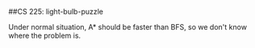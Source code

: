 ##CS 225: light-bulb-puzzle

Under normal situation,  A* should be faster than BFS, so we don't know where the problem is.
